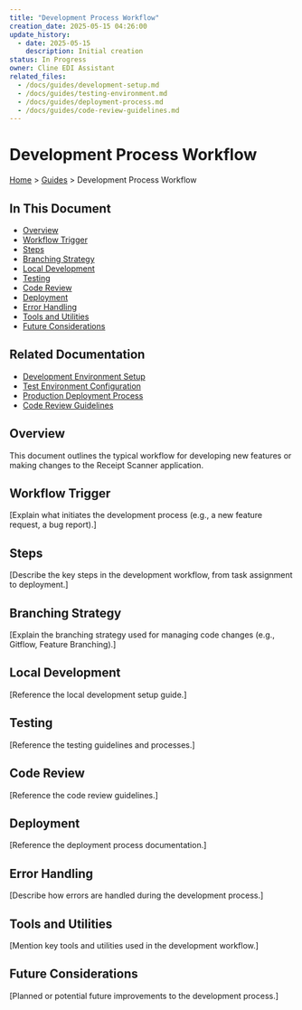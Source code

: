 ```yaml
---
title: "Development Process Workflow"
creation_date: 2025-05-15 04:26:00
update_history:
  - date: 2025-05-15
    description: Initial creation
status: In Progress
owner: Cline EDI Assistant
related_files:
  - /docs/guides/development-setup.md
  - /docs/guides/testing-environment.md
  - /docs/guides/deployment-process.md
  - /docs/guides/code-review-guidelines.md
---
```


# Development Process Workflow

[Home](/docs) > [Guides](/docs/guides) > Development Process Workflow

## In This Document
- [Overview](#overview)
- [Workflow Trigger](#workflow-trigger)
- [Steps](#steps)
- [Branching Strategy](#branching-strategy)
- [Local Development](#local-development)
- [Testing](#testing)
- [Code Review](#code-review)
- [Deployment](#deployment)
- [Error Handling](#error-handling)
- [Tools and Utilities](#tools-and-utilities)
- [Future Considerations](#future-considerations)

## Related Documentation
- [Development Environment Setup](./development-setup.md)
- [Test Environment Configuration](./testing-environment.md)
- [Production Deployment Process](./deployment-process.md)
- [Code Review Guidelines](./code-review-guidelines.md)

## Overview

This document outlines the typical workflow for developing new features or making changes to the Receipt Scanner application.

## Workflow Trigger

[Explain what initiates the development process (e.g., a new feature request, a bug report).]

## Steps

[Describe the key steps in the development workflow, from task assignment to deployment.]

## Branching Strategy

[Explain the branching strategy used for managing code changes (e.g., Gitflow, Feature Branching).]

## Local Development

[Reference the local development setup guide.]

## Testing

[Reference the testing guidelines and processes.]

## Code Review

[Reference the code review guidelines.]

## Deployment

[Reference the deployment process documentation.]

## Error Handling

[Describe how errors are handled during the development process.]

## Tools and Utilities

[Mention key tools and utilities used in the development workflow.]

## Future Considerations

[Planned or potential future improvements to the development process.]
